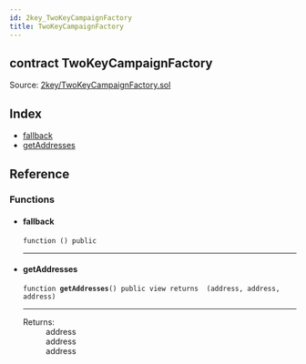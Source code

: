 ```yaml
---
id: 2key_TwoKeyCampaignFactory
title: TwoKeyCampaignFactory
---
```


<div class="contract-doc"><div class="contract"><h2 class="contract-header"><span class="contract-kind">contract</span> TwoKeyCampaignFactory</h2><div class="source">Source: <a href="git+https://github.com/2keynet/web3-alpha/blob/v0.0.1/contracts/2key/TwoKeyCampaignFactory.sol" target="_blank">2key/TwoKeyCampaignFactory.sol</a></div></div><div class="index"><h2>Index</h2><ul><li><a href="2key_TwoKeyCampaignFactory.html#">fallback</a></li><li><a href="2key_TwoKeyCampaignFactory.html#getAddresses">getAddresses</a></li></ul></div><div class="reference"><h2>Reference</h2><div class="functions"><h3>Functions</h3><ul><li><div class="item function"><span id="fallback" class="anchor-marker"></span><h4 class="name">fallback</h4><div class="body"><code class="signature">function <strong></strong><span>() </span><span>public </span></code><hr/></div></div></li><li><div class="item function"><span id="getAddresses" class="anchor-marker"></span><h4 class="name">getAddresses</h4><div class="body"><code class="signature">function <strong>getAddresses</strong><span>() </span><span>public </span><span>view </span><span>returns  (address, address, address) </span></code><hr/><dl><dt><span class="label-return">Returns:</span></dt><dd>address</dd><dd>address</dd><dd>address</dd></dl></div></div></li></ul></div></div></div>
